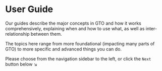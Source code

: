 # User Guide

Our guides describe the major concepts in GTO and how it works comprehensively,
explaining when and how to use what, as well as inter-relationship between them.

The topics here range from more foundational (impacting many parts of GTO) to
more specific and advanced things you can do.

Please choose from the navigation sidebar to the left, or click the `Next`
button below ↘
